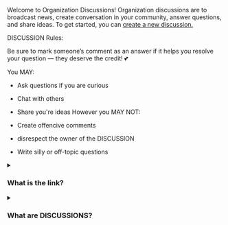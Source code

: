Welcome to Organization Discussions!
Organization discussions are to broadcast news, create conversation in your community, answer questions, and share ideas. To get started, you can [create a new discussion.](https://github.com/orgs/The-Blooket-Community/discussions)


DISCUSSION Rules:

Be sure to mark someone’s comment as an answer if it helps you resolve your question — they deserve the credit! 💕


You MAY:

- Ask questions if you are curious
- Chat with others
- Share you're ideas
However
you MAY NOT:

- Create offencive comments
- disrespect the owner of the DISCUSSION
- Write silly or off-topic questions



<details><summary><h3>What is the link?</h3></summary>

https://github.com/orgs/The-Blooket-Community/discussions
</details>


<details><summary><h3>What are DISCUSSIONS?</h3></summary>

Organization discussions are to broadcast news, create conversation in your community, answer questions, and share ideas. To get started, you can [create a new discussion.](https://github.com/orgs/The-Blooket-Community/discussions)
</details>
